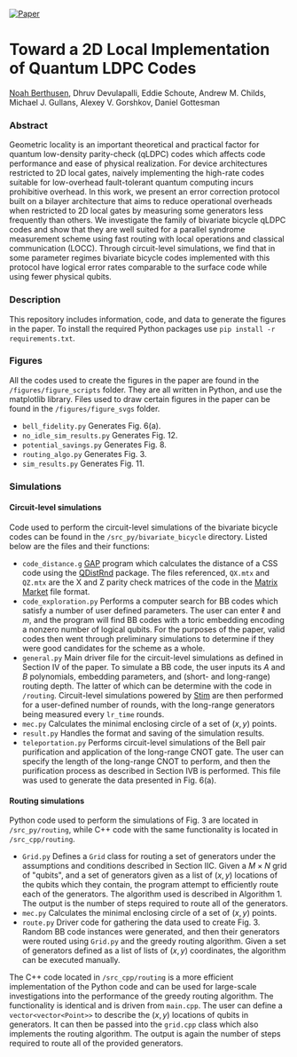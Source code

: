 [![Paper](https://img.shields.io/badge/paper-arXiv%3A2404.17676-B31B1B.svg)](https://arxiv.org/abs/2404.17676)

# Toward a 2D Local Implementation of Quantum LDPC Codes

[Noah Berthusen](https://noahberthusen.github.io), Dhruv Devulapalli, Eddie Schoute, Andrew M. Childs, Michael J. Gullans, Alexey V. Gorshkov, Daniel Gottesman

### Abstract
Geometric locality is an important theoretical and practical factor for quantum low-density parity-check (qLDPC) codes which affects code performance and ease of physical realization. For device architectures restricted to 2D local gates, naively implementing the high-rate codes suitable for low-overhead fault-tolerant quantum computing incurs prohibitive overhead. In this work, we present an error correction protocol built on a bilayer architecture that aims to reduce operational overheads when restricted to 2D local gates by measuring some generators less frequently than others. We investigate the family of bivariate bicycle qLDPC codes and show that they are well suited for a parallel syndrome measurement scheme using fast routing with local operations and classical communication (LOCC). Through circuit-level simulations, we find that in some parameter regimes bivariate bicycle codes implemented with this protocol have logical error rates comparable to the surface code while using fewer physical qubits.

### Description
This repository includes information, code, and data to generate the figures in the paper. To install the required Python packages use `pip install -r requirements.txt`.

### Figures
All the codes used to create the figures in the paper are found in the `/figures/figure_scripts` folder. They are all written in Python, and use the matplotlib library. Files used to draw certain figures in the paper can be found in the `/figures/figure_svgs` folder.
- `bell_fidelity.py` Generates Fig. 6(a).
- `no_idle_sim_results.py` Generates Fig. 12.
- `potential_savings.py` Generates Fig. 8.
- `routing_algo.py` Generates Fig. 3.
- `sim_results.py` Generates Fig. 11.

### Simulations

#### Circuit-level simulations
Code used to perform the circuit-level simulations of the bivariate bicycle codes can be found in the `/src_py/bivariate_bicycle` directory. Listed below are the files and their functions:
- `code_distance.g` [GAP](https://www.gap-system.org/) program which calculates the distance of a CSS code using the [QDistRnd](https://github.com/QEC-pages/QDistRnd) package. The files referenced, `QX.mtx` and `QZ.mtx` are the X and Z parity check matrices of the code in the [Matrix Market](https://networkrepository.com/mtx-matrix-market-format.html) file format.
- `code_exploration.py` Performs a computer search for BB codes which satisfy a number of user defined parameters. The user can enter $\ell$ and $m$, and the program will find BB codes with a toric embedding encoding a nonzero number of logical qubits. For the purposes of the paper, valid codes then went through preliminary simulations to determine if they were good candidates for the scheme as a whole.
- `general.py` Main driver file for the circuit-level simulations as defined in Section IV of the paper. To simulate a BB code, the user inputs its $A$ and $B$ polynomials, embedding parameters, and (short- and long-range) routing depth. The latter of which can be determine with the code in `/routing`. Circuit-level simulations powered by [Stim](https://github.com/quantumlib/Stim) are then performed for a user-defined number of rounds, with the long-range generators being measured every `lr_time` rounds.
- `mec.py` Calculates the minimal enclosing circle of a set of $(x,y)$ points.
- `result.py` Handles the format and saving of the simulation results.
- `teleportation.py` Performs circuit-level simulations of the Bell pair purification and application of the long-range CNOT gate. The user can specify the length of the long-range CNOT to perform, and then the purification process as described in Section IVB is performed. This file was used to generate the data presented in Fig. 6(a).

#### Routing simulations

Python code used to perform the simulations of Fig. 3 are located in `/src_py/routing`, while C++ code with the same functionality is located in `/src_cpp/routing`.
- `Grid.py` Defines a `Grid` class for routing a set of generators under the assumptions and conditions described in Section IIC. Given a $M\times N$ grid of "qubits", and a set of generators given as a list of $(x,y)$ locations of the qubits which they contain, the program attempt to efficiently route each of the generators. The algorithm used is described in Algorithm 1. The output is the number of steps required to route all of the generators.
- `mec.py` Calculates the minimal enclosing circle of a set of $(x,y)$ points.
- `route.py` Driver code for gathering the data used to create Fig. 3. Random BB code instances were generated, and then their generators were routed using `Grid.py` and the greedy routing algorithm. Given a set of generators defined as a list of lists of $(x,y)$ coordinates, the algorithm can be executed manually.

The C++ code located in `/src_cpp/routing` is a more efficient implementation of the Python code and can be used for large-scale investigations into the performance of the greedy routing algorithm. The functionality is identical and is driven from `main.cpp`. The user can define a `vector<vector<Point>>` to describe the $(x,y)$ locations of qubits in generators. It can then be passed into the `grid.cpp` class which also implements the routing algorithm. The output is again the number of steps required to route all of the provided generators.
